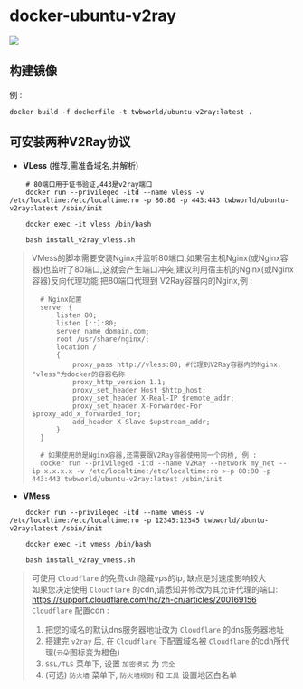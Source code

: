 
**docker-ubuntu-v2ray**
===========

[![](https://img.shields.io/badge/docker-ubuntu_v2ray-099cec?logo=docker)](https://hub.docker.com/r/twbworld/ubuntu-v2ray)


## 构建镜像
例 :
```shell
docker build -f dockerfile -t twbworld/ubuntu-v2ray:latest .
```

## 可安装两种V2Ray协议
* **VLess** (推荐,需准备域名,并解析)
```shell
    # 80端口用于证书验证,443是v2ray端口
    docker run --privileged -itd --name vless -v /etc/localtime:/etc/localtime:ro -p 80:80 -p 443:443 twbworld/ubuntu-v2ray:latest /sbin/init

    docker exec -it vless /bin/bash

    bash install_v2ray_vless.sh
```
> VMess的脚本需要安装Nginx并监听80端口,如果宿主机Nginx(或Nginx容器)也监听了80端口,这就会产生端口冲突;建议利用宿主机的Nginx(或Nginx容器)反向代理功能 把80端口代理到 V2Ray容器内的Nginx,例 :
>  ```shell
>    # Nginx配置
>    server {
>        listen 80;
>        listen [::]:80;
>        server_name domain.com;
>        root /usr/share/nginx/;
>        location /
>        {
>            proxy_pass http://vless:80; #代理到V2Ray容器内的Nginx, "vless"为docker的容器名称
>            proxy_http_version 1.1;
>            proxy_set_header Host $http_host;
>            proxy_set_header X-Real-IP $remote_addr;
>            proxy_set_header X-Forwarded-For $proxy_add_x_forwarded_for;
>            add_header X-Slave $upstream_addr;
>        }
>    }
>
>    # 如果使用的是Nginx容器,还需要跟V2Ray容器使用同一个网桥, 例 :
>    docker run --privileged -itd --name V2Ray --network my_net --ip x.x.x.x -v /etc/localtime:/etc/localtime:ro >-p 80:80 -p 443:443 twbworld/ubuntu-v2ray:latest /sbin/init
>  ```

* **VMess**
```shell
    docker run --privileged -itd --name vmess -v /etc/localtime:/etc/localtime:ro -p 12345:12345 twbworld/ubuntu-v2ray:latest /sbin/init

    docker exec -it vmess /bin/bash

    bash install_v2ray_vmess.sh
```

> 可使用 `Cloudflare` 的免费cdn隐藏vps的ip, 缺点是对速度影响较大  
> 如果您决定使用 `Cloudflare` 的cdn,请悉知并修改为其允许代理的端口: <https://support.cloudflare.com/hc/zh-cn/articles/200169156>  
> `Cloudflare` 配置cdn :
> 1. 把您的域名的默认dns服务器地址改为 `Cloudflare` 的dns服务器地址
> 2. 搭建完 `v2ray` 后, 在 `Cloudflare` 下配置域名被 `Cloudflare` 的cdn所代理(`云朵`图标变为橙色)
> 3. `SSL/TLS` 菜单下, 设置 `加密模式` 为 `完全`
> 4. (可选) `防火墙` 菜单下, `防火墙规则` 和 `工具` 设置地区白名单
